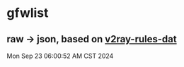 # gfwlist
## raw -> json, based on [v2ray-rules-dat](https://github.com/Loyalsoldier/v2ray-rules-dat)
Mon Sep 23 06:00:52 AM CST 2024

